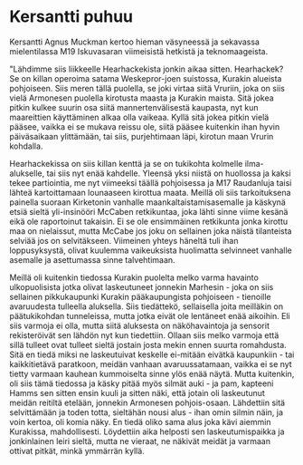 # Kersantti puhuu

Kersantti Agnus Muckman kertoo hieman väsyneessä ja sekavassa mielentilassa M19 Iskuvasaran viimeisistä hetkistä ja teknomaageista.

"Lähdimme siis liikkeelle Hearhackekista jonkin aikaa sitten. Hearhackek? Se on killan operoima satama Weskepror-joen suistossa, Kurakin alueista pohjoiseen. Siis meren tällä puolella, se joki virtaa siitä Vruriin, joka on siis vielä Armonesen puolella kirotusta maasta ja Kurakin maista. Sitä jokea pitkin kulkee suurin osa siitä mannertenvälisestä kaupasta, nyt kun maareittien käyttäminen alkaa olla vaikeaa. Kyllä sitä jokea pitkin vielä pääsee, vaikka ei se mukava reissu ole, siitä pääsee kuitenkin ihan hyvin päiväsaikaan ylittämään, tai siis, purjehtimaan läpi, kirotun maan Vrurin kohdalla.

Hearhackekissa on siis killan kenttä ja se on tukikohta kolmelle ilma-alukselle, tai siis nyt enää kahdelle. Yleensä yksi niistä on huollossa ja kaksi tekee partiointia, me nyt viimeeksi täällä pohjoisessa ja M17 Raudanluja taisi lähteä kartoittamaan lounaaseen kirottua maata. Meillä oli siis tarkoituksena painella suoraan Kirketonin vanhalle maankaltaistamisasemalle ja käskynä etsiä sieltä yli-insinööri McCaben retkikuntaa, joka lähti sinne viime kesänä eikä ole raportoinut takaisin. Ei se ole ensimmäinen retkikunta jonka kirottu maa on nielaissut, mutta McCabe jos joku on sellainen joka näistä tilanteista selviää jos on selvitäkseen. Viimeinen yhteys häneltä tuli ihan loppusyksystä, olivat kuulemma vaikeuksista huolimatta selvinneet vanhalle asemalle ja asettumassa sinne talvehtimaan.

Meillä oli kuitenkin tiedossa Kurakin puolelta melko varma havainto ulkopuolisista jotka olivat laskeutuneet jonnekin Marhesin - joka on siis sellainen pikkukaupunki Kurakin pääkaupungista pohjoiseen - tienoille avaruudesta tulleella aluksella. Siis tiedättekö, sellaisella joita meilläkin on päätukikohdan tunneleissa, mutta jotka eivät ole lentäneet enää aikoihin. Eli siis varmoja ei olla, mutta siitä aluksesta on näköhavaintoja ja sensorit rekisteröivät sen lähdön nyt kun tiedettiin. Ollaan siis melko varmoja että sillä tulleet ovat tulleet sieltä jostain josta mekin ennen suurta romahdusta. Sitä en tiedä miksi ne laskeutuivat keskelle ei-mitään eivätkä kaupunkiin - tai kaikkitietävä paratkoon, meidän vanhaan avaruussatamaan, vaikka ei se nyt tietty varmaan kauhean kummoiselta sinne ylös enää näytä. Mutta kuitenkin, oli siis tämä tiedossa ja käsky pitää myös silmät auki - ja pam, kapteeni Hamms sen sitten ensin kuuli ja sitten näki, että jotain oli laskeutunut meidän reitiltä etelään, jonnekin Armonesen pohjois-osaan. Lähdettiin sitä selvittämään ja toden totta, sieltähän nousi alus - ihan omin silmin näin, ja voin kertoa, oli komia näky. En tiedä oliko sama alus joka kävi aiemmin Kurakissa, mahdollisesti. Löydettiin aika helposti sen laskeutumispaikka ja jonkinlainen leiri sieltä, mutta ne vieraat, ne näkivät meidät ja varmaan ottivat pitkät, minkä ymmärrän kyllä.